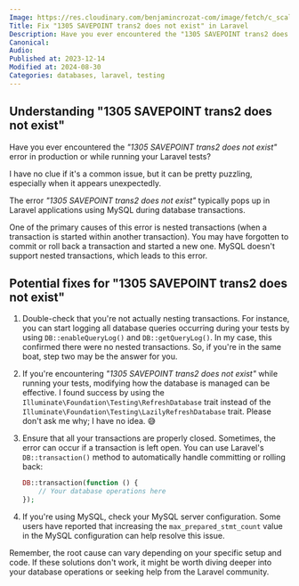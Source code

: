 ```yaml
---
Image: https://res.cloudinary.com/benjamincrozat-com/image/fetch/c_scale,f_webp,q_auto,w_1200/https://github.com/benjamincrozat/content/assets/3613731/36803bc1-0c15-4824-87c0-09b3e3077756
Title: Fix "1305 SAVEPOINT trans2 does not exist" in Laravel
Description: Have you ever encountered the "1305 SAVEPOINT trans2 does not exist" error while running Laravel? I have a solution for you.
Canonical: 
Audio:
Published at: 2023-12-14
Modified at: 2024-08-30
Categories: databases, laravel, testing
---
```


## Understanding "1305 SAVEPOINT trans2 does not exist"

Have you ever encountered the *"1305 SAVEPOINT trans2 does not exist"* error in production or while running your Laravel tests?

I have no clue if it's a common issue, but it can be pretty puzzling, especially when it appears unexpectedly.

The error *"1305 SAVEPOINT trans2 does not exist"* typically pops up in Laravel applications using MySQL during database transactions.

One of the primary causes of this error is nested transactions (when a transaction is started within another transaction). You may have forgotten to commit or roll back a transaction and started a new one. MySQL doesn't support nested transactions, which leads to this error.

## Potential fixes for "1305 SAVEPOINT trans2 does not exist"

1. Double-check that you're not actually nesting transactions. For instance, you can start logging all database queries occurring during your tests by using `DB::enableQueryLog()` and `DB::getQueryLog()`. In my case, this confirmed there were no nested transactions. So, if you're in the same boat, step two may be the answer for you.

2. If you're encountering *"1305 SAVEPOINT trans2 does not exist"* while running your tests, modifying how the database is managed can be effective. I found success by using the `Illuminate\Foundation\Testing\RefreshDatabase` trait instead of the `Illuminate\Foundation\Testing\LazilyRefreshDatabase` trait. Please don't ask me why; I have no idea. 😅

3. Ensure that all your transactions are properly closed. Sometimes, the error can occur if a transaction is left open. You can use Laravel's `DB::transaction()` method to automatically handle committing or rolling back:

   ```php
   DB::transaction(function () {
       // Your database operations here
   });
   ```

4. If you're using MySQL, check your MySQL server configuration. Some users have reported that increasing the `max_prepared_stmt_count` value in the MySQL configuration can help resolve this issue.

Remember, the root cause can vary depending on your specific setup and code. If these solutions don't work, it might be worth diving deeper into your database operations or seeking help from the Laravel community.
